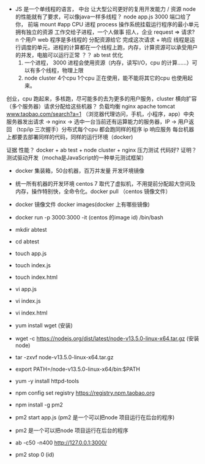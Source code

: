 - JS 是一个单线程的语言，
  中台 让大型公司更好的复用开发能力 / 资源
  node 的性能就有了要求，可以像java一样多线程？
  node app.js 3000 端口给了你，
  前端 mount #app CPU
  进程 process 操作系统挂载运行程序的最小单元
  拥有独立的资源
  工作交给子进程，一个人做事
  招人，企业
  request => 请求? n 个用户 web 程序是多线程的
  分配资源给它 完成这次请求 + 响应
  线程是运行调度的单元，进程的计算都在一个线程上跑，内存，计算资源可以承受用户的并发，电脑可以运行正常
  ？？ ab test
  优化
  1. 一个进程， 3000 进程会使用资源（内存，读写I/O，cpu 的计算……）可以有多个线程，物理上限
  2. node cluster
    4个cpu
    1个cpu 正在使用，能不能将其它的cpu 也使用起来。

创业，cpu 跑起来，多核跑，尽可能多的去为更多的用户服务，cluster
横向扩容（多个服务器）请求分配给这些机器？
负载均衡 nginx apache tomcat
www.taobao.com/search?a=1 （浏览器代理访问，手机，小程序，app）中央服务器发出请求 -> nginx -> 选中一台当前还有运算能力的服务器，IP -> 用户返回 （tcp/ip 三次握手）分布式每个cpu 都会跑同样的程序
ip 响应服务
每台机器上都要去部署同样的代码，同样的运行环境（docker)

证据 性能？ docker + ab test + node cluster + nginx 压力测试
代码好? 证明？ 测试驱动开发（mocha是JavaScript的一种单元测试框架）

- docker
  集装箱，50台机器，百万并发量
  开发环境镜像

- 统一所有机器的开发环境 centos 7 取代了虚拟机，不用提前分配超大空间及内存，操作特别快，全命令化。docker pull （centos 镜像文件）
- docker 镜像文件 docker images(docker 上有哪些镜像)
- docker run -p 3000:3000 -it (centos 的image id) /bin/bash
- mkdir abtest
- cd abtest
- touch app.js
- touch index.js
- touch index.html
- vi app.js
- vi index.js
- vi index.html
- yum install wget (安装)
- wget -c https://nodejs.org/dist/latest/node-v13.5.0-linux-x64.tar.gz (安装node)
- tar -zxvf node-v13.5.0-linux-x64.tar.gz
- export PATH=/node-v13.5.0-linux-x64/bin:$PATH
- yum -y install httpd-tools
- npm config set registry https://registry.npm.taobao.org
- npm install -g pm2
- pm2 start app.js (pm2 是一个可以把node 项目运行在后台的程序)
- pm2 是一个可以把node 项目运行在后台的程序
- ab -c50 -n400 http://127.0.0.1:3000/
- pm2 stop 0 (id)